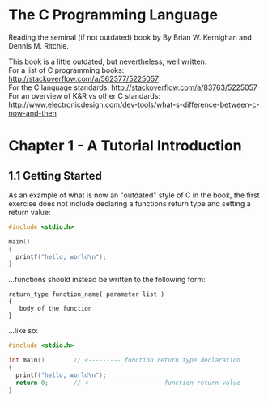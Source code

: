 # The C Programming Language
Reading the seminal (if not outdated) book by By Brian W. Kernighan and Dennis M. Ritchie.  

This book is a little outdated, but nevertheless, well written.  
For a list of C programming books: http://stackoverflow.com/a/562377/5225057  
For the C language standards: http://stackoverflow.com/a/83763/5225057  
For an overview of K&R vs other C standards: http://www.electronicdesign.com/dev-tools/what-s-difference-between-c-now-and-then  

# Chapter 1 - A Tutorial Introduction  
## 1.1 Getting Started  
As an example of what is now an "outdated" style of C in the book, the first exercise does not include declaring a functions return type and setting a return value:  
```c
#include <stdio.h>

main()
{
  printf("hello, world\n");
}  
```
...functions should instead be written to the following form:  
```
return_type function_name( parameter list )
{
   body of the function
}
```
...like so:  
```c
#include <stdio.h>

int main()        // <--------- function return type declaration
{
  printf("hello, world\n");
  return 0;       // <-------------------- function return value
}
```
